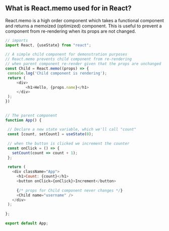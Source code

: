 ## What is React.memo used for in React?

React.memo is a high order component which takes a functional component and returns a memoized (optimized) component. This is useful to prevent a component from re-rendering when its props are not changed.

```javascript
// imports
import React, {useState} from "react";
 
// A simple child component for demonstration purposes
// React.memo prevents child component from re-rendering
// when parent component re-render given that the props are unchanged
const Child = React.memo((props) => {
 console.log('Child component is rendering');
 return (
     <div>
         <h1>Hello, {props.name}</h1>
     </div>
 );
})
 
 
// The parent component
function App() {
 
 // Declare a new state variable, which we'll call "count"
 const [count, setCount] = useState(0);
 
 // when the button is clicked we increment the counter
 const onClick = () => {
   setCount(count => count + 1);
 };
 
 return (
   <div className="App">
     <h1>Count: {count}</h1>
     <button onClick={onClick}>Increment</button>
 
     {/* props for Child component never changes */}
     <Child name="username" />
   </div>
 );
 
};
 
export default App;

```
